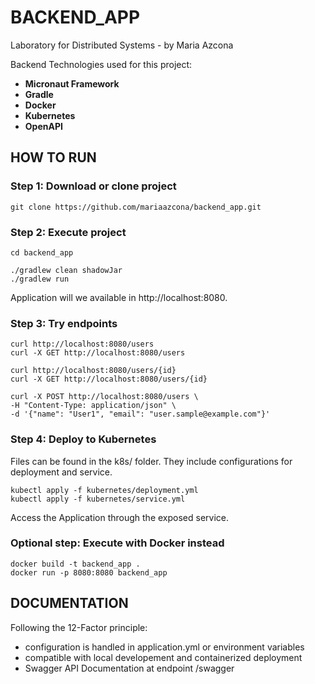 # BACKEND_APP

Laboratory for Distributed Systems - by Maria Azcona

Backend Technologies used for this project:
- **Micronaut Framework**
- **Gradle**
- **Docker**
- **Kubernetes**
- **OpenAPI**

## HOW TO RUN

### Step 1: Download or clone project

```
git clone https://github.com/mariaazcona/backend_app.git
```

### Step 2: Execute project

```
cd backend_app

./gradlew clean shadowJar
./gradlew run
```

Application will we available in http://localhost:8080.

### Step 3: Try endpoints

```
curl http://localhost:8080/users
curl -X GET http://localhost:8080/users

curl http://localhost:8080/users/{id}
curl -X GET http://localhost:8080/users/{id}

curl -X POST http://localhost:8080/users \
-H "Content-Type: application/json" \
-d '{"name": "User1", "email": "user.sample@example.com"}'
```

### Step 4: Deploy to Kubernetes

Files can be found in the k8s/ folder. They include configurations for deployment and service.

```
kubectl apply -f kubernetes/deployment.yml
kubectl apply -f kubernetes/service.yml
```
Access the Application through the exposed service.

### Optional step: Execute with Docker instead

```
docker build -t backend_app .
docker run -p 8080:8080 backend_app
```

## DOCUMENTATION
Following the 12-Factor principle:
- configuration is handled in application.yml or environment variables
- compatible with local developement and containerized deployment
- Swagger API Documentation at endpoint /swagger
